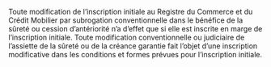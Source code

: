 Toute modification de l’inscription initiale au Registre du Commerce et du Crédit
Mobilier par subrogation conventionnelle dans le bénéfice de la sûreté ou cession d’antériorité
n’a d’effet que si elle est inscrite en marge de l’inscription initiale.
Toute modification conventionnelle ou judiciaire de l’assiette de la sûreté ou de la créance
garantie fait l’objet d’une inscription modificative dans les conditions et formes prévues pour
l’inscription initiale.